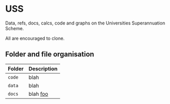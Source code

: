 # USS
Data, refs, docs, calcs, code and graphs on the Universities Superannuation Scheme. 

All are encouraged to clone. 

## Folder and file organisation

| Folder | Description  |
|:--|:--|
| `code`| blah|   
| `data`| blah|   
| `docs`| blah [foo](http://github.com/ 'foobar')|






